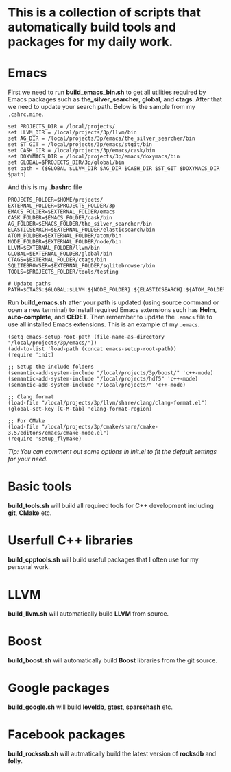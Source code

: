 This is a collection of scripts that automatically build tools and packages for my daily work.
========================================================================================

# Emacs #

First we need to run **build_emacs_bin.sh** to get all utilities required by Emacs packages such as **the_silver_searcher**, **global**, and **ctags**. After that we need to update your search path. Below is the sample from my `.cshrc.mine`.

    set PROJECTS_DIR = /local/projects/
    set LLVM_DIR = /local/projects/3p/llvm/bin
    set AG_DIR = /local/projects/3p/emacs/the_silver_searcher/bin
    set ST_GIT = /local/projects/3p/emacs/stgit/bin
    set CASH_DIR = /local/projects/3p/emacs/cask/bin
    set DOXYMACS_DIR = /local/projects/3p/emacs/doxymacs/bin
    set GLOBAL=$PROJECTS_DIR/3p/global/bin
    set path = ($GLOBAL $LLVM_DIR $AG_DIR $CASH_DIR $ST_GIT $DOXYMACS_DIR $path)


And this is my **.bashrc** file

    PROJECTS_FOLDER=$HOME/projects/
    EXTERNAL_FOLDER=$PROJECTS_FOLDER/3p
    EMACS_FOLDER=$EXTERNAL_FOLDER/emacs
    CASK_FOLDER=$EMACS_FOLDER/cask/bin
    AG_FOLDER=$EMACS_FOLDER/the_silver_searcher/bin
    ELASTICSEARCH=$EXTERNAL_FOLDER/elasticsearch/bin
    ATOM_FOLDER=$EXTERNAL_FOLDER/atom/bin
    NODE_FOLDER=$EXTERNAL_FOLDER/node/bin
    LLVM=$EXTERNAL_FOLDER/llvm/bin
    GLOBAL=$EXTERNAL_FOLDER/global/bin
    CTAGS=$EXTERNAL_FOLDER/ctags/bin
    SQLITEBROWSER=$EXTERNAL_FOLDER/sqlitebrowser/bin
    TOOLS=$PROJECTS_FOLDER/tools/testing
    
    # Update paths
    PATH=$CTAGS:$GLOBAL:$LLVM:${NODE_FOLDER}:${ELASTICSEARCH}:${ATOM_FOLDER}:${CASK_FOLDER}:${AG_FOLDER}:${PATH}:${TOOLS}:${SQLITEBROWSER}


Run **build_emacs.sh** after your path is updated (using source command or open a new terminal) to install required Emacs extensions such has **Helm**, **auto-complete**, and **CEDET**. Then remember to update the `.emacs` file to use all installed Emacs extensions. This is an example of my `.emacs`.

    (setq emacs-setup-root-path (file-name-as-directory "/local/projects/3p/emacs/"))
    (add-to-list 'load-path (concat emacs-setup-root-path))
    (require 'init)
    
    ;; Setup the include folders
    (semantic-add-system-include "/local/projects/3p/boost/" 'c++-mode)
    (semantic-add-system-include "/local/projects/hdf5" 'c++-mode)
    (semantic-add-system-include "/local/projects/" 'c++-mode)
    
    ;; Clang format
    (load-file "/local/projects/3p/llvm/share/clang/clang-format.el")
    (global-set-key [C-M-tab] 'clang-format-region)
    
    ;; For CMake
    (load-file "/local/projects/3p/cmake/share/cmake-3.5/editors/emacs/cmake-mode.el")
    (require 'setup_flymake)

*Tip: You can comment out some options in init.el to fit the default settings for your need.*

# Basic tools #
**build_tools.sh** will build all required tools for C++ development including **git**, **CMake** etc.

# Userfull C++ libraries #
**build_cpptools.sh** will build useful packages that I often use for my personal work.

# LLVM #
**build_llvm.sh** will automatically build **LLVM** from source. 

# Boost #
**build_boost.sh** will automatically build **Boost** libraries from the git source.

# Google packages #
**build_google.sh** will build **leveldb**, **gtest**, **sparsehash** etc.

# Facebook packages #
**build_rockssb.sh** will autmatically build the latest version of **rocksdb** and **folly**.
